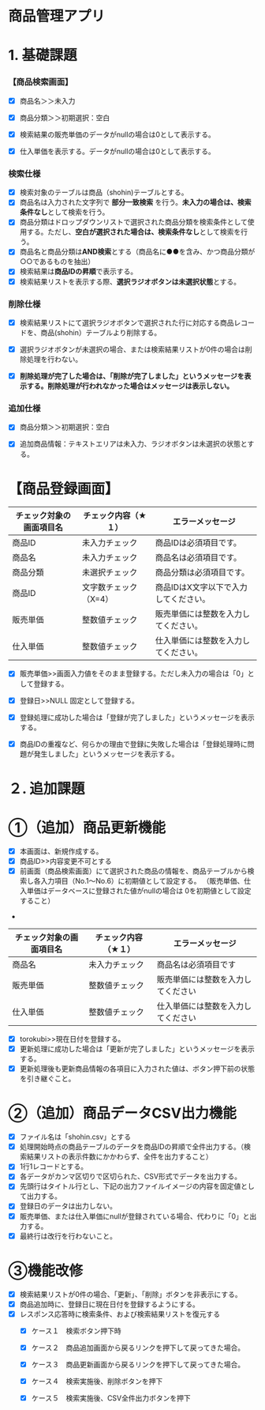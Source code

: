 # 商品管理アプリ

# 1. 基礎課題

### 【商品検索画面】

- [x] 商品名＞＞未入力
- [x] 商品分類＞＞初期選択：空白
- [x] 検索結果の販売単価のデータがnullの場合は0として表示する。
- [x] 仕入単価を表示する。データがnullの場合は0として表示する。


### 検索仕様

- [x] 検索対象のテーブルは商品（shohin)テーブルとする。
- [x] 商品名は入力された文字列で **部分一致検索** を行う。**未入力の場合は、検索条件なし**として検索を行う。
- [x] 商品分類はドロップダウンリストで選択された商品分類を検索条件として使用する。ただし、**空白が選択された場合は、検索条件なし**として検索を行う。
- [x] 商品名と商品分類は**AND検索**とする（商品名に●●を含み、かつ商品分類が○○であるものを抽出）
- [x] 検索結果は**商品IDの昇順**で表示する。
- [x] 検索結果リストを表示する際、**選択ラジオボタンは未選択状態**とする。

### 削除仕様

- [x] 検索結果リストにて選択ラジオボタンで選択された行に対応する商品レコードを、商品(shohin）テーブルより削除する。
- [x] 選択ラジオボタンが未選択の場合、または検索結果リストが0件の場合は削除処理を行わない。
- [x] **削除処理が完了した場合は、「削除が完了しました」というメッセージを表示する。削除処理が行われなかった場合はメッセージは表示しない。**


### 追加仕様

- [x] 商品分類＞＞初期選択：空白
- [x] 追加商品情報：テキストエリアは未入力、ラジオボタンは未選択の状態とする。


# 【商品登録画面】

|チェック対象の画面項目名|チェック内容（★１）|エラーメッセージ|
|---|---|---|
|商品ID|未入力チェック|商品IDは必須項目です。|
|商品名|未入力チェック|商品名は必須項目です。|
|商品分類|未選択チェック|商品分類は必須項目です。|
|商品ID|文字数チェック（X=4）|商品IDはX文字以下で入力してください。|
|販売単価|整数値チェック|販売単価には整数を入力してください。|
|仕入単価|整数値チェック|仕入単価には整数を入力してください。|

- [x] 販売単価>>画面入力値をそのまま登録する。ただし未入力の場合は「0」として登録する。
- [x] 登録日>>NULL 固定として登録する。

- [x] 登録処理に成功した場合は「登録が完了しました」というメッセージを表示する。
- [x] 商品IDの重複など、何らかの理由で登録に失敗した場合は「登録処理時に問題が発生しました」というメッセージを表示する。

# ２. 追加課題

# ①（追加）商品更新機能

- [x] 本画面は、新規作成する。
- [x]  商品ID>>内容変更不可とする
- [x] 前画面（商品検索画面）にて選択された商品の情報を、商品テーブルから検索し各入力項目（No.1～No.6）に初期値として設定する。
（販売単価、仕入単価はデータベースに登録された値がnullの場合は
0を初期値として設定すること）
- 				

|チェック対象の画面項目名|チェック内容（★１）|エラーメッセージ|
|---|---|---|
|商品名|未入力チェック|商品名は必須項目です|
|販売単価|整数値チェック|販売単価には整数を入力してください|
|仕入単価|整数値チェック|仕入単価には整数を入力してください|			

- [x] torokubi>>現在日付を登録する。
- [x] 更新処理に成功した場合は「更新が完了しました」というメッセージを表示する。
- [x] 更新処理後も更新商品情報の各項目に入力された値は、ボタン押下前の状態を引き継ぐこと。

# ②（追加）商品データCSV出力機能

- [x] ファイル名は「shohin.csv」とする
- [x] 処理開始時点の商品テーブルのデータを商品IDの昇順で全件出力する。（検索結果リストの表示件数にかかわらず、全件を出力すること）
- [x] 1行1レコードとする。
- [x] 各データがカンマ区切りで区切られた、CSV形式でデータを出力する。
- [x] 先頭行はタイトル行とし、下記の出力ファイルイメージの内容を固定値として出力する。
- [x] 登録日のデータは出力しない。
- [x] 販売単価、または仕入単価にnullが登録されている場合、代わりに「0」と出力する。
- [x] 最終行は改行を行わないこと。

# ③機能改修

- [x] 検索結果リストが0件の場合、「更新」、「削除」ボタンを非表示にする。
- [x] 商品追加時に、登録日に現在日付を登録するようにする。
- [x] レスポンス応答時に検索条件、および検索結果リストを復元する
    - [x] ケース１　検索ボタン押下時
    - [x] ケース２　商品追加画面から戻るリンクを押下して戻ってきた場合。
    - [x] ケース３　商品更新画面から戻るリンクを押下して戻ってきた場合。
    - [x] ケース４　検索実施後、削除ボタンを押下
    - [x] ケース５　検索実施後、CSV全件出力ボタンを押下



